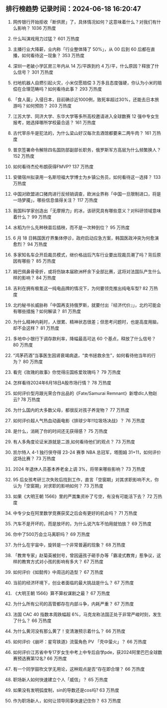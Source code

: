 
## 排行榜趋势 记录时间：2024-06-18 16:20:47
  
  1. 网传银行开始拒收「断供房」了，具体情况如何？这意味着什么？对我们有什么影响？ 1036 万热度
    
  2. 什么叫演戏用力过猛？ 601 万热度
    
  3. 主播行业大降薪，业内称「行业整体降了 50%」，从 00 后到 60 后都在直播，如何看待这一现象？ 353 万热度
    
  4. 深圳一老破小学区房三年内从 14 万/平跌到约 4 万/平，什么原因？释放了什么信号？ 301 万热度
    
  5. 扫地机器人自燃引起火灾，小米仅愿赔偿 3 万多且态度强硬，你认为小米的赔偿在合理范畴吗？如何看待此事？ 293 万热度
    
  6. 「食人菌」入侵日本，目前确诊近1000例，致死率超过30%，还能去日本旅游吗？如何预防？ 203 万热度
    
  7. 江苏大学、同济大学、东华大学等多所高校邀请进入全球数赛 12 强中专女生报考，她选择哪所学校最合适？ 161 万热度
    
  8. 古代宰杀牛是犯法的，为什么梁山好汉每次去酒馆都要来二两牛肉？ 161 万热度
    
  9. 普京签署命令解除四名国防部副部长职务，俄罗斯军方高层为什么频繁换人？ 152 万热度
    
  10. 如何看待杰伦布朗获得FMVP? 137 万热度
    
  11. 安徽宿州拟录用一名斯坦福大学博士为乡镇公务员，如何看待这一选择？ 133 万热度
    
  12. 中国对欧盟进口猪肉进行反倾销调查，欧洲业界称「中国一旦限制进口，将是一场梦魇」，哪些信息值得关注？ 117 万热度
    
  13. 我国科学家创造出「无摩擦力」的冰，该研究具有哪些意义？对科研领域意味着什么？ 99 万热度
    
  14. 水稻为什么先种秧苗后插秧，而不是一次种到位？ 95 万热度
    
  15. 6 月 18 日韩国医疗界集体停诊，政府启动应急方案，韩国医政冲突为何愈演愈烈？ 94 万热度
    
  16. 多家知名车企开启裁员模式，继价格战后汽车行业要出现裁员潮了吗？背后原因有哪些？ 85 万热度
    
  17. 姆巴佩鼻骨骨折，或将伤缺本届欧洲杯余下全部比赛，这将对法国队产生什么样的影响？ 84 万热度
    
  18. 吉利在拥有极氪这一纯电品牌的情况下，为何要领克推出纯电车型? 82 万热度
    
  19. 北约秘书长威胁称「中国再支持俄罗斯，就要付出『经济代价』」，北约可能会有哪些措施？如何解读？ 81 万热度
    
  20. 为什么精神内耗时，人很累、精神状态很差；但思考问题时，也是高度用脑，却不会这样？ 81 万热度
    
  21. 多地中小银行下调存款利率，降幅最高可达 60 个基点，释放了什么信号？ 80 万热度
    
  22. “鸿茅药酒”当事医生因肾衰竭病退，“卖书拯救余生”，如何看待他当年的行为？ 80 万热度
    
  23. 看完《玫瑰的故事》你觉得庄国栋爱玫瑰吗？ 79 万热度
    
  24. 怎样看待2024年6月18日A股市场行情？ 78 万热度
    
  25. 如何评价型月跟光荣合作出品的《Fate/Samurai Remnant》新增dlc人物赵云? 78 万热度
    
  26. 为什么国内的大多数父母，都很反对孩子养宠物？ 77 万热度
    
  27. 如何评价超人气热血动画电影《排球少年!!垃圾场决战》？ 76 万热度
    
  28. 是什么，消耗了你的时间还无获得感？ 75 万热度
    
  29. 有人多角度论证米游就是二游,如何看待他们的观点？ 73 万热度
    
  30. 凯尔特人 4-1 独行侠夺得 23-24 赛季 NBA 总冠军，塔图姆 31+11，如何评价这场比赛？ 73 万热度
    
  31. 2024 年退休人员基本养老金上调 3%，将带来哪些影响？ 73 万热度
    
  32. 95 后女孩考研三次失败后找到工作，直言「空窗期」对其求职影响不大，你认为「空窗期」对求职的影响如何？ 73 万热度
    
  33. 如果《大明王朝 1566》里的严嵩集资补了亏空，有没有可能活下去？ 72 万热度
    
  34. 中专少女在阿里数学竞赛获奖之后会有更好的机会吗？ 71 万热度
    
  35. 汽车不是开坏的，而是放坏的，为什么说汽车不怕用就怕放？ 69 万热度
    
  36. 你中了500万会立马离职吗？ 69 万热度
    
  37. 为什么在宇宙中，旋转是一个非常普遍的现象？ 68 万热度
    
  38. 「教育专家」赵菊英被封号，曾因逼孩子砸手办等「霸凌式教育」惹争议，这样的教育方式对小孩的影响有多大？ 67 万热度
    
  39. 如何评价《如懿传》中周迅的造型？ 67 万热度
    
  40. 当前的经济环境下，创业者面临的最大挑战是什么？ 67 万热度
    
  41. 《大明王朝 1566》算不算权谋剧之最？ 67 万热度
    
  42. 为什么所有公司的高管都存在内部斗争，内耗严重？ 67 万热度
    
  43. 法国 CAC 40 指数本周跌幅超 6%，马克龙称法国正处于非常严峻时刻，发生了什么？ 66 万热度
    
  44. 为什么黄河没有那么黄了！变清澈预示着什么？ 66 万热度
    
  45. 如何评价《崩坏：星穹铁道》流萤角色 PV 「壳中萤火」？ 66 万热度
    
  46. 如何评价江苏省中专17岁女生中考上中专后自学pde，获2024阿里巴巴全球数赛预选赛第12名? 66 万热度
    
  47. 有一个同学鼓吹文学无用论，这种观点是否“存在即合理？ 66 万热度
    
  48. 职场新人如何快速建立个人「威信」？ 65 万热度
    
  49. 如果没有发明弧度制，sin的导数还是cos吗? 63 万热度
    
  50. 作为职场新人，如何让领导同事快速记住你？ 63 万热度
    
